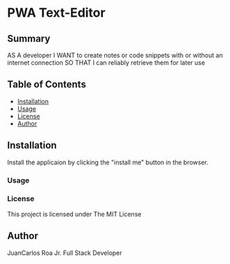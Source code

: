 # PWA Text-Editor

## Summary

AS A developer
I WANT to create notes or code snippets with or without an internet connection
SO THAT I can reliably retrieve them for later use

## Table of Contents

- [Installation](#installation)
- [Usage](#usage)
- [License](#license)
- [Author](#author)

## Installation

Install the applicaion by clicking the "install me" button in the browser.


### Usage



### License

This project is licensed under The MIT License
## Author

JuanCarlos Roa Jr. Full Stack Developer
